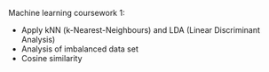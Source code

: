 Machine learning coursework 1:

- Apply kNN (k-Nearest-Neighbours) and LDA (Linear Discriminant Analysis)
- Analysis of imbalanced data set
- Cosine similarity

